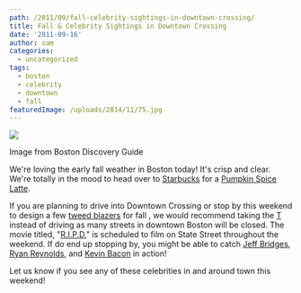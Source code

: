 ```yaml
---
path: /2011/09/fall-celebrity-sightings-in-downtown-crossing/
title: Fall & Celebrity Sightings in Downtown Crossing
date: '2011-09-16'
author: sam
categories:
  - uncategorized
tags:
  - boston
  - celebrity
  - downtown
  - fall
featuredImage: /uploads/2014/11/75.jpg
---
```

[![](http://www.boston-discovery-guide.com/image-files/fall-foliage-report-27.jpg)](http://www.boston-discovery-guide.com/image-files/fall-foliage-report-27.jpg)

Image from Boston Discovery Guide

We're loving the early fall weather in Boston today! It's crisp and clear. We're totally in the mood to head over to [Starbucks]( http://verified.codes/Starbucks) for a [Pumpkin Spice Latte](http://www.starbucks.com/menu/drinks/espresso/pumpkin-spice-latte).

If you are planning to drive into Downtown Crossing or stop by this weekend to design a few [tweed blazers](http://2011/09/meet-micah-dress-like-you-give-damn.html) for fall , we would recommend taking the [T](http://mbta.com/) instead of driving as many streets in downtown Boston will be closed. The movie titled, "[R.I.P.D](http://www.imdb.com/title/tt0790736/)," is scheduled to film on State Street throughout the weekend. If do end up stopping by, you might be able to catch [Jeff Bridges](http://www.imdb.com/name/nm0000313/), [Ryan Reynolds](http://www.imdb.com/name/nm0005351/), and [Kevin Bacon](http://www.imdb.com/name/nm0000102/) in action!

Let us know if you see any of these celebrities in and around town this weekend!